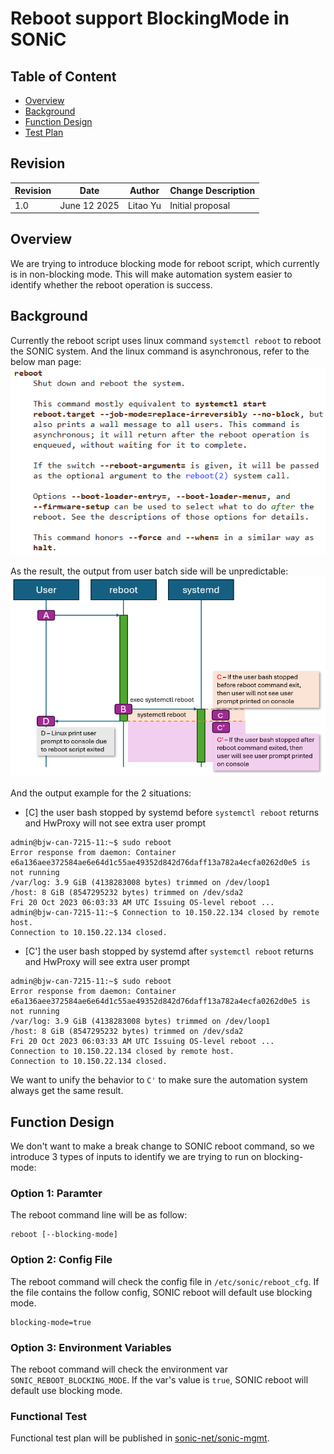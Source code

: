 # Reboot support BlockingMode in SONiC

## Table of Content

- [Overview](#overview)
- [Background](#background)
- [Function Design](#function-design)
- [Test Plan](#functional-test)

## Revision

| Revision | Date       | Author     | Change Description |
| -------- | ---------- | ---------- | ------------------ |
| 1.0      | June 12 2025 | Litao Yu | Initial proposal   |

## Overview

We are trying to introduce blocking mode for reboot script, which currently is in non-blocking mode. This will make automation system easier to identify whether the reboot operation is success.

## Background

Currently the reboot script uses linux command `systemctl reboot` to reboot the SONIC system. And the linux command is asynchronous, refer to the below man page:  
![MAN Reboot](./img/background-man-reboot.png)

As the result, the output from user batch side will be unpredictable:
![MAN Reboot](./img/background-workflow.png)

And the output example for the 2 situations:
- [C] the user bash stopped by systemd before `systemctl reboot` returns and HwProxy will not see extra user prompt
```
admin@bjw-can-7215-11:~$ sudo reboot
Error response from daemon: Container e6a136aee372584ae6e64d1c55ae49352d842d76daff13a782a4ecfa0262d0e5 is not running
/var/log: 3.9 GiB (4138283008 bytes) trimmed on /dev/loop1
/host: 8 GiB (8547295232 bytes) trimmed on /dev/sda2
Fri 20 Oct 2023 06:03:33 AM UTC Issuing OS-level reboot ...
admin@bjw-can-7215-11:~$ Connection to 10.150.22.134 closed by remote host.
Connection to 10.150.22.134 closed.
```
- [C'] the user bash stopped by systemd after `systemctl reboot` returns and HwProxy will see extra user prompt
```
admin@bjw-can-7215-11:~$ sudo reboot
Error response from daemon: Container e6a136aee372584ae6e64d1c55ae49352d842d76daff13a782a4ecfa0262d0e5 is not running
/var/log: 3.9 GiB (4138283008 bytes) trimmed on /dev/loop1
/host: 8 GiB (8547295232 bytes) trimmed on /dev/sda2
Fri 20 Oct 2023 06:03:33 AM UTC Issuing OS-level reboot ...
Connection to 10.150.22.134 closed by remote host.
Connection to 10.150.22.134 closed.
```
We want to unify the behavior to `C'` to make sure the automation system always get the same result.

## Function Design

We don't want to make a break change to SONIC reboot command, so we introduce 3 types of inputs to identify we are trying to run on blocking-mode:

### Option 1: Paramter

The reboot command line will be as follow:
```
reboot [--blocking-mode]
```

### Option 2: Config File
The reboot command will check the config file in `/etc/sonic/reboot_cfg`. If the file contains the follow config, SONIC reboot will default use blocking mode.
```
blocking-mode=true
```

### Option 3: Environment Variables
The reboot command will check the environment var `SONIC_REBOOT_BLOCKING_MODE`. If the var's value is `true`, SONIC reboot will default use blocking mode.

### Functional Test

Functional test plan will be published in [sonic-net/sonic-mgmt](https://github.com/sonic-net/sonic-mgmt).
